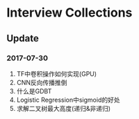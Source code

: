 # Interview Collections

## Update

### 2017-07-30
1. TF中卷积操作如何实现(GPU)
2. CNN反向传播推倒
3. 什么是GDBT
4. Logistic Regression中sigmoid的好处
5. 求解二叉树最大高度(递归&非递归)

